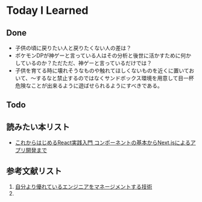 # Today I Learned

## Done
- 子供の頃に戻りたい人と戻りたくない人の差は？
- ポケモンDPが神ゲーと言っている人はその分析と後世に活かすために何かしているのか？ただただ、神ゲーと言っているだけでは？
- 子供を育てる時に壊れそうなものや触れてほしくないものを近くに置いておいて、～するなと禁止するのではなくサンドボックス環境を用意して目一杯危険なことが出来るように遊ばせられるようにすべきである。

## Todo

## 読みたい本リスト
- [これからはじめるReact実践入門 コンポーネントの基本からNext.jsによるアプリ開発まで](https://amzn.asia/d/8u9gvnS)

## 参考文献リスト
1. [自分より優れているエンジニアをマネージメントする技術](https://tech.asken.inc/entry/20241210)
2. 